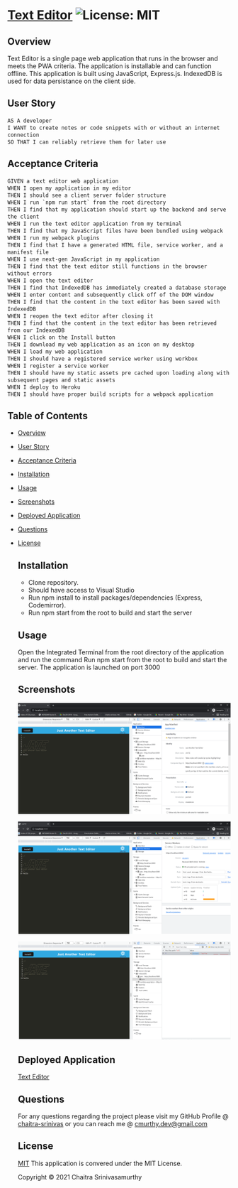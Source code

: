 # [Text Editor](https://sleepy-beach-16739.herokuapp.com/) ![License: MIT](https://img.shields.io/badge/License-MIT-yellow.svg)

## Overview

Text Editor is a single page web application that runs in the browser and meets the PWA criteria. The application is installable and can function offline. This application is built using JavaScript, Express.js. IndexedDB is used for data persistance on the client side.

## User Story

```
AS A developer
I WANT to create notes or code snippets with or without an internet connection
SO THAT I can reliably retrieve them for later use

```

## Acceptance Criteria

```
GIVEN a text editor web application
WHEN I open my application in my editor
THEN I should see a client server folder structure
WHEN I run `npm run start` from the root directory
THEN I find that my application should start up the backend and serve the client
WHEN I run the text editor application from my terminal
THEN I find that my JavaScript files have been bundled using webpack
WHEN I run my webpack plugins
THEN I find that I have a generated HTML file, service worker, and a manifest file
WHEN I use next-gen JavaScript in my application
THEN I find that the text editor still functions in the browser without errors
WHEN I open the text editor
THEN I find that IndexedDB has immediately created a database storage
WHEN I enter content and subsequently click off of the DOM window
THEN I find that the content in the text editor has been saved with IndexedDB
WHEN I reopen the text editor after closing it
THEN I find that the content in the text editor has been retrieved from our IndexedDB
WHEN I click on the Install button
THEN I download my web application as an icon on my desktop
WHEN I load my web application
THEN I should have a registered service worker using workbox
WHEN I register a service worker
THEN I should have my static assets pre cached upon loading along with subsequent pages and static assets
WHEN I deploy to Heroku
THEN I should have proper build scripts for a webpack application

```

## Table of Contents

- [Overview](#overview)
- [User Story](#user-story)
- [Acceptance Criteria](#acceptance-criteria)
- [Installation](#installation)
- [Usage](#usage)
- [Screenshots](#screenshots)
- [Deployed Application](#deployed-application)
- [Questions](#questions)
- [License](#license)

  ## Installation

  - Clone repository.
  - Should have access to Visual Studio
  - Run npm install to install packages/dependencies (Express, Codemirror).
  - Run npm start from the root to build and start the server

  ## Usage

  Open the Integrated Terminal from the root directory of the application and run the command Run npm start from the root to build and start the server. The application is launched on port 3000

  ## Screenshots

  ![Manifest](/images/Manifest.png)

  ![Service Workers](/images/ServiceWorkers.png)

  ![IndexedDB](/images/IndexedDB.png)

  ## Deployed Application

  [Text Editor](https://sleepy-beach-16739.herokuapp.com/)

  ## Questions

  For any questions regarding the project please visit my
  GitHub Profile @
  [chaitra-srinivas](https://github.com/chaitra-srinivas)
  or you can reach me @ cmurthy.dev@gmail.com

  ## License

  [MIT](https://opensource.org/licenses/MIT)
  This application is convered under the MIT License.

  Copyright © 2021 Chaitra Srinivasamurthy
